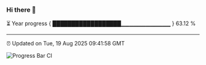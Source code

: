 ### Hi there 👋

⏳ Year progress { ██████████████████▁▁▁▁▁▁▁▁▁▁▁▁ } 63.12 %

---

⏰ Updated on Tue, 19 Aug 2025 09:41:58 GMT

![Progress Bar CI](https://github.com/IshwaranRudhara/GIT-ACTION/workflows/Progress%20Bar%20CI/badge.svg)

